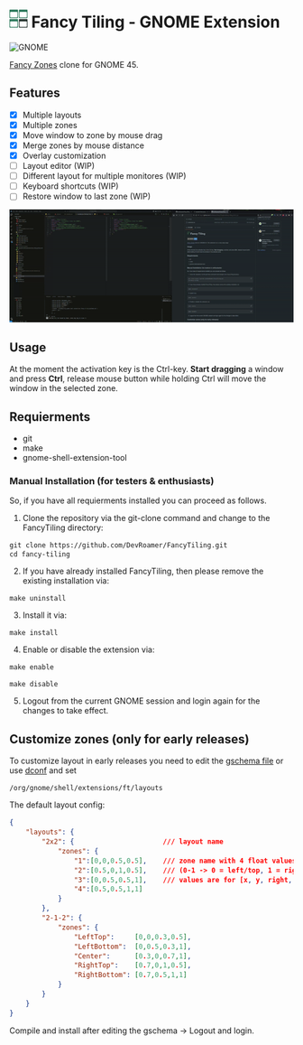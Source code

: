 # <img src="./resources/fancy-tiling.svg" width="32" height="32"/> Fancy Tiling - GNOME Extension
![GNOME](https://img.shields.io/badge/45-4A86CF?style=for-the-badge&logo=gnome&logoColor=white&label=GNOME)

[Fancy Zones](https://learn.microsoft.com/en-us/windows/powertoys/fancyzones) clone for GNOME 45.

## Features

- [x] Multiple layouts
- [x] Multiple zones
- [x] Move window to zone by mouse drag
- [x] Merge zones by mouse distance
- [x] Overlay customization
- [ ] Layout editor (WIP)
- [ ] Different layout for multiple monitores  (WIP)
- [ ] Keyboard shortcuts (WIP)
- [ ] Restore window to last zone (WIP)

![Preview](./docs/preview.gif)

## Usage
At the moment the activation key is the Ctrl-key. **Start dragging** a window and press **Ctrl**, release mouse button while holding Ctrl will move the window in the selected zone.

## Requierments
- git
- make
- gnome-shell-extension-tool

### Manual Installation (for testers & enthusiasts)

So, if you have all requierments installed you can proceed as follows.

1) Clone the repository via the git-clone command and change to the FancyTiling directory:
```
git clone https://github.com/DevRoamer/FancyTiling.git
cd fancy-tiling
```

2) If you have already installed FancyTiling, then please remove the existing installation via:
```
make uninstall
```

3) Install it via:
```
make install
```

4) Enable or disable the extension via:
```
make enable
```

```
make disable
```

5) Logout from the current GNOME session and login again for the changes to take effect.

## Customize zones (only for early releases)

To customize layout in early releases you need to edit the [gschema file](./src/schemas/org.gnome.shell.extensions.ft.gschema.xml) or use [dconf](https://wiki.gnome.org/Projects/dconf) and set 
```
/org/gnome/shell/extensions/ft/layouts
```

The default layout config:
```json
{
    "layouts": {
        "2x2": {                      /// layout name
            "zones": {                
                "1":[0,0,0.5,0.5],    /// zone name with 4 float values 
                "2":[0.5,0,1,0.5],    /// (0-1 -> 0 = left/top, 1 = right/bottom)
                "3":[0,0.5,0.5,1],    /// values are for [x, y, right, bottom]
                "4":[0.5,0.5,1,1]
            }
        },
        "2-1-2": {
            "zones": {
                "LeftTop":     [0,0,0.3,0.5],
                "LeftBottom":  [0,0.5,0.3,1],
                "Center":      [0.3,0,0.7,1],
                "RightTop":    [0.7,0,1,0.5],
                "RightBottom": [0.7,0.5,1,1]
            }
        }
    }
}
```

Compile and install after editing the gschema -> Logout and login.
